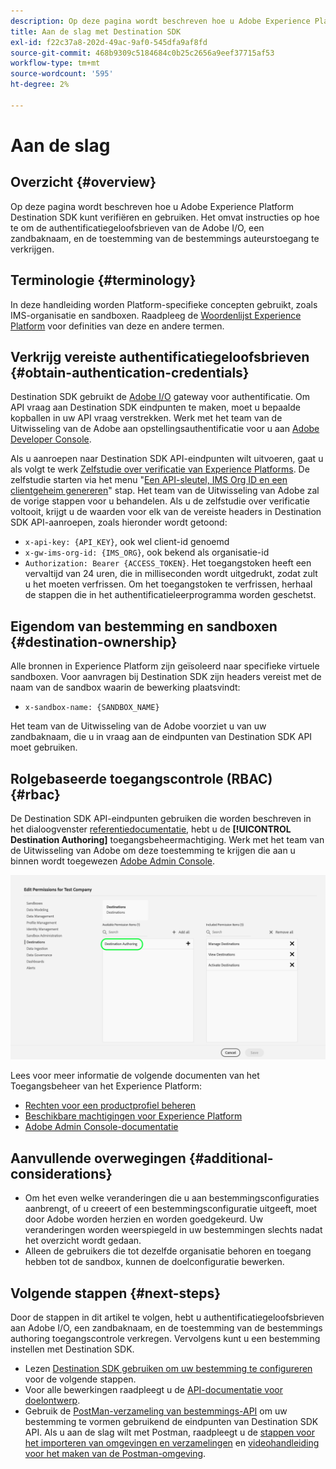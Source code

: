 ```yaml
---
description: Op deze pagina wordt beschreven hoe u Adobe Experience Platform Destination SDK kunt verifiëren en gebruiken. Het omvat instructies op hoe te om de authentificatiegeloofsbrieven van de Adobe I/O, een zandbaknaam, en de toestemming van de bestemmings auteurstoegang te verkrijgen.
title: Aan de slag met Destination SDK
exl-id: f22c37a8-202d-49ac-9af0-545dfa9af8fd
source-git-commit: 468b9309c5184684c0b25c2656a9eef37715af53
workflow-type: tm+mt
source-wordcount: '595'
ht-degree: 2%

---
```


# Aan de slag

## Overzicht {#overview}

Op deze pagina wordt beschreven hoe u Adobe Experience Platform Destination SDK kunt verifiëren en gebruiken. Het omvat instructies op hoe te om de authentificatiegeloofsbrieven van de Adobe I/O, een zandbaknaam, en de toestemming van de bestemmings auteurstoegang te verkrijgen.

## Terminologie {#terminology}

In deze handleiding worden Platform-specifieke concepten gebruikt, zoals IMS-organisatie en sandboxen. Raadpleeg de [Woordenlijst Experience Platform](https://experienceleague.adobe.com/docs/experience-platform/landing/glossary.html) voor definities van deze en andere termen.

## Verkrijg vereiste authentificatiegeloofsbrieven {#obtain-authentication-credentials}

Destination SDK gebruikt de [Adobe I/O](https://www.adobe.io/) gateway voor authentificatie. Om API vraag aan Destination SDK eindpunten te maken, moet u bepaalde kopballen in uw API vraag verstrekken. Werk met het team van de Uitwisseling van de Adobe aan opstellingsauthentificatie voor u aan [Adobe Developer Console](https://developer.adobe.com/console).

Als u aanroepen naar Destination SDK API-eindpunten wilt uitvoeren, gaat u als volgt te werk [Zelfstudie over verificatie van Experience Platforms](https://experienceleague.adobe.com/docs/experience-platform/landing/platform-apis/api-authentication.html). De zelfstudie starten via het menu &quot;[Een API-sleutel, IMS Org ID en een clientgeheim genereren](https://experienceleague.adobe.com/docs/experience-platform/landing/platform-apis/api-authentication.html#api-ims-secret)&quot; stap. Het team van de Uitwisseling van Adobe zal de vorige stappen voor u behandelen. Als u de zelfstudie over verificatie voltooit, krijgt u de waarden voor elk van de vereiste headers in Destination SDK API-aanroepen, zoals hieronder wordt getoond:

* `x-api-key: {API_KEY}`, ook wel client-id genoemd
* `x-gw-ims-org-id: {IMS_ORG}`, ook bekend als organisatie-id
* `Authorization: Bearer {ACCESS_TOKEN}`. Het toegangstoken heeft een vervaltijd van 24 uren, die in milliseconden wordt uitgedrukt, zodat zult u het moeten verfrissen. Om het toegangstoken te verfrissen, herhaal de stappen die in het authentificatieleerprogramma worden geschetst.

<!--

### Obtain `Authorization: Bearer {ACCESS_TOKEN}`

To obtain the `{ACCESS_TOKEN}`, you must generate a JWT token and exchange it for the access token. Follow the steps below:

1. Follow the instructions in the [Generate JWT section](https://www.adobe.io/apis/experienceplatform/console/docs.html#!AdobeDocs/adobeio-console/master/credentials.md) in the credentials guide.
2. Follow the instructions in [Step 3: try it](https://www.adobe.io/authentication/auth-methods.html#!AdobeDocs/adobeio-auth/master/AuthenticationOverview/ServiceAccountIntegration.md) in the Service account connection guide.

You now have the required authentication headers `x-api-key: {API_KEY}`, `x-gw-ims-org-id: {IMS_ORG}`, and `Authorization: Bearer {ACCESS_TOKEN}`.

>[!NOTE]
>
>The access token has an expiration time of 24 hours, expressed in milliseconds, so you will have to refresh it. To refresh the access token, repeat the steps outlined in this section.

-->

## Eigendom van bestemming en sandboxen {#destination-ownership}

Alle bronnen in Experience Platform zijn geïsoleerd naar specifieke virtuele sandboxen. Voor aanvragen bij Destination SDK zijn headers vereist met de naam van de sandbox waarin de bewerking plaatsvindt:

* `x-sandbox-name: {SANDBOX_NAME}`

Het team van de Uitwisseling van de Adobe voorziet u van uw zandbaknaam, die u in vraag aan de eindpunten van Destination SDK API moet gebruiken.

## Rolgebaseerde toegangscontrole (RBAC) {#rbac}

De Destination SDK API-eindpunten gebruiken die worden beschreven in het dialoogvenster [referentiedocumentatie](./configuration-options.md), hebt u de **[!UICONTROL Destination Authoring]** toegangsbeheermachtiging. Werk met het team van de Uitwisseling van Adobe om deze toestemming te krijgen die aan u binnen wordt toegewezen [Adobe Admin Console](https://adminconsole.adobe.com/).

![Machtiging voor ontwerpen van bestemming](./assets/destination-authoring-permission.png)

Lees voor meer informatie de volgende documenten van het Toegangsbeheer van het Experience Platform:

* [Rechten voor een productprofiel beheren](/help/access-control/ui/permissions.md)
* [Beschikbare machtigingen voor Experience Platform](/help/access-control/home.md#permissions)
* [Adobe Admin Console-documentatie](https://helpx.adobe.com/nl/enterprise/using/admin-console.html)

## Aanvullende overwegingen {#additional-considerations}

* Om het even welke veranderingen die u aan bestemmingsconfiguraties aanbrengt, of u creeert of een bestemmingsconfiguratie uitgeeft, moet door Adobe worden herzien en worden goedgekeurd. Uw veranderingen worden weerspiegeld in uw bestemmingen slechts nadat het overzicht wordt gedaan.
* Alleen de gebruikers die tot dezelfde organisatie behoren en toegang hebben tot de sandbox, kunnen de doelconfiguratie bewerken.

## Volgende stappen {#next-steps}

Door de stappen in dit artikel te volgen, hebt u authentificatiegeloofsbrieven aan Adobe I/O, een zandbaknaam, en de toestemming van de bestemmings authoring toegangscontrole verkregen. Vervolgens kunt u een bestemming instellen met Destination SDK.
* Lezen [Destination SDK gebruiken om uw bestemming te configureren](./configure-destination-instructions.md) voor de volgende stappen.
* Voor alle bewerkingen raadpleegt u de [API-documentatie voor doelontwerp](https://www.adobe.io/experience-platform-apis/references/destination-authoring/).
* Gebruik de [PostMan-verzameling van bestemmings-API](https://github.com/adobe/experience-platform-postman-samples/blob/master/apis/experience-platform/Destination%20Authoring%20API.postman_collection.json) om uw bestemming te vormen gebruikend de eindpunten van Destination SDK API. Als u aan de slag wilt met Postman, raadpleegt u de [stappen voor het importeren van omgevingen en verzamelingen](https://learning.postman.com/docs/getting-started/importing-and-exporting-data/) en [videohandleiding voor het maken van de Postman-omgeving](https://video.tv.adobe.com/v/28832).
